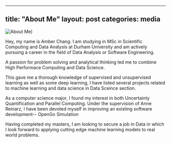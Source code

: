 
---
title:  "About Me"
layout: post
categories: media
---

![About Me](/assets/IMG_3062.JPG))

Hey, my name is Amber Chang. I am studying in MSc in Scientific Computing and Data Analysis at Durham University and am actively pursuing a career in the field of Data Analysis or Software Engineering.

A passion for problem solving and analytical thinking led me to combine High Performace Computing and Data Science.

This gave me a thorough knowledge of supervised and unsupervised learning as well as some deep learning, I have listed several projects related to machine learning and data science in Data Sceince section.

As a computer science major, I found my interest in both Uncertainty Quantification and Parallel Computing. Under the supervision of Anne Reinarz, I have been devoted myself in improving an existing software development-- OpenGo Simulation


Having completed my masters, I am looking to secure a job in Data in which I look forward to applying cutting edge machine learning models to real world problems.
